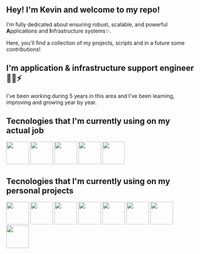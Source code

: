 ## Hey! I'm Kevin and welcome to my repo!

I'm fully dedicated about ensuring robust, scalable, and powerful **A**pplications and **I**nfrastructure systems✨.

Here, you'll find a collection of my projects, scripts and in a future some contributions!

## I'm application & infrastructure support engineer 👨‍💻⚡
I've been working during 5 years in this area and I've been learning, improving and growing year by year.

## Tecnologies that I'm currently using on my actual job
<a href="#"><img src="https://github.com/onemarc/tech-icons/blob/main/icons/bash-light.svg" width="60" height="60"></a>
<a href="#"><img src="https://github.com/onemarc/tech-icons/blob/main/icons/python-dark.svg" width="60" height="60"></a>
<a href="#"><img src="https://github.com/onemarc/tech-icons/blob/main/icons/flask-light.svg" width="60" height="60"></a>
<a href="#"><img src="https://github.com/onemarc/tech-icons/blob/main/icons/bitbucket-light.svg" width="60" height="60"></a>
<a href="#"><img src="https://github.com/onemarc/tech-icons/blob/main/icons/jira-dark.svg" width="60" height="60"></a>

## Tecnologies that I'm currently using on my personal projects

<a href="#"><img src="https://github.com/onemarc/tech-icons/blob/main/icons/flask-light.svg" width="60" height="60"></a>
<a href="#"><img src="https://github.com/onemarc/tech-icons/blob/main/icons/python-dark.svg" width="60" height="60"></a>
<a href="#"><img src="https://github.com/onemarc/tech-icons/blob/main/icons/react-dark.svg" width="60" height="60"></a>
<a href="#"><img src="https://github.com/onemarc/tech-icons/blob/main/icons/nextjs-dark.svg" width="60" height="60"></a>
<a href="#"><img src="https://github.com/onemarc/tech-icons/blob/main/icons/javascript.svg" width="60" height="60"></a>
<a href="#"><img src="https://github.com/onemarc/tech-icons/blob/main/icons/nodejs-dark.svg" width="60" height="60"></a>
<a href="#"><img src="https://github.com/onemarc/tech-icons/blob/main/icons/html.svg" width="60" height="60"></a>
<a href="#"><img src="https://github.com/onemarc/tech-icons/blob/main/icons/css.svg" width="60" height="60"></a>



